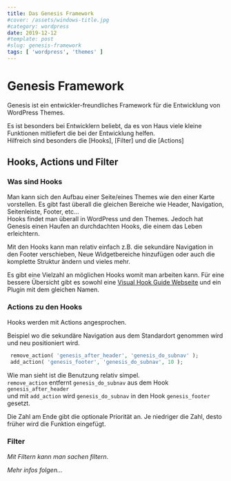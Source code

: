 ```yaml
---
title: Das Genesis Framework
#cover: /assets/windows-title.jpg
#category: wordpress
date: 2019-12-12
#template: post
#slug: genesis-framework
tags: [ 'wordpress', 'themes' ]
---
```


# Genesis Framework

Genesis ist ein entwickler-freundliches Framework für die Entwicklung von WordPress Themes.

Es ist besonders bei Entwicklern beliebt, da es von Haus viele kleine Funktionen mitliefert die bei der Entwicklung helfen.<br>
Hilfreich sind besonders die [Hooks], [Filter] und die [Actions]

## Hooks, Actions und Filter

### Was sind Hooks

Man kann sich den Aufbau einer Seite/eines Themes wie den einer Karte vorstellen. Es gibt fast überall die gleichen Bereiche wie Header, Navigation, Seitenleiste, Footer, etc...<br>
Hooks findet man überall in WordPress und den Themes. Jedoch hat Genesis einen Haufen an durchdachten Hooks, die einem das Leben erleichtern.

Mit den Hooks kann man relativ einfach z.B. die sekundäre Navigation in den Footer verschieben, Neue Widgetbereiche hinzufügen oder auch die komplette Struktur ändern und vieles mehr.

Es gibt eine Vielzahl an möglichen Hooks womit man arbeiten kann. Für eine bessere Übersicht gibt es sowohl eine [Visual Hook Guide Webseite](https://genesistutorials.com/visual-hook-guide/) und ein Plugin mit dem gleichen Namen.

###  Actions zu den Hooks

Hooks werden mit Actions angesprochen.

Beispiel wo die sekundäre Navigation aus dem Standardort genommen wird und neu positioniert wird.
```php
 remove_action( 'genesis_after_header', 'genesis_do_subnav' );
 add_action( 'genesis_footer', 'genesis_do_subnav', 10 );

```

Wie man sieht ist die Benutzung relativ simpel. <br/>
`remove_action` entfernt `genesis_do_subnav` aus dem Hook `genesis_after_header` <br/>
und mit `add_action` wird `genesis_do_subnav` in den Hook `genesis_footer` gesetzt.

Die Zahl am Ende gibt die optionale Priorität an. Je niedriger die Zahl, desto früher wird die Funktion eingefügt.

###  Filter

_Mit Filtern kann man sachen filtern._

_Mehr infos folgen..._

